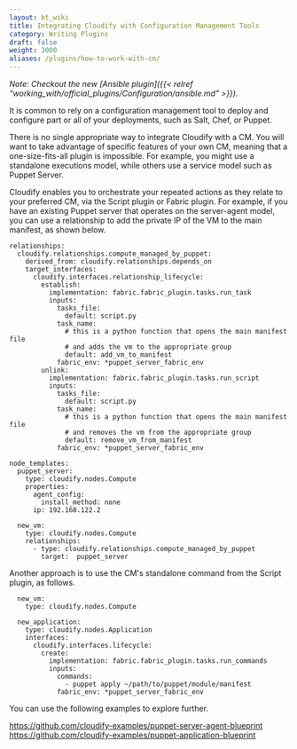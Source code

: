 ```yaml
---
layout: bt_wiki
title: Integrating Cloudify with Configuration Management Tools
category: Writing Plugins
draft: false
weight: 3000
aliases: /plugins/how-to-work-with-cm/
---
```


_Note: Checkout the new [Ansible plugin]({{< relref "working_with/official_plugins/Configuration/ansible.md" >}})._

It is common to rely on a configuration management tool to deploy and configure part or all of your deployments, such as Salt, Chef, or Puppet.

There is no single appropriate way to integrate Cloudify with a CM. You will want to take advantage of specific features of your own CM, meaning that a one-size-fits-all plugin is impossible. For example, you might use a standalone executions model, while others use a service model such as Puppet Server.

Cloudify enables you to orchestrate your repeated actions as they relate to your preferred CM, via the Script plugin or Fabric plugin. For example, if you have an existing Puppet server that operates on the server-agent model, you can use a relationship to add the private IP of the VM to the main manifest, as shown below.

```
relationships:
  cloudify.relationships.compute_managed_by_puppet:
    derived_from: cloudify.relationships.depends_on
    target_interfaces:
      cloudify.interfaces.relationship_lifecycle:
        establish:
          implementation: fabric.fabric_plugin.tasks.run_task
          inputs:
            tasks_file:
              default: script.py
            task_name:
              # this is a python function that opens the main manifest file
              # and adds the vm to the appropriate group
              default: add_vm_to_manifest
            fabric_env: *puppet_server_fabric_env
        unlink:
          implementation: fabric.fabric_plugin.tasks.run_script
          inputs:
            tasks_file:
              default: script.py
            task_name:
              # this is a python function that opens the main manifest file
              # and removes the vm from the appropriate group
              default: remove_vm_from_manifest
            fabric_env: *puppet_server_fabric_env

node_templates:
  puppet_server:
    type: cloudify.nodes.Compute
    properties:
      agent_config:
        install_method: none
      ip: 192.168.122.2

  new_vm:
    type: cloudify.nodes.Compute
    relationships:
      - type: cloudify.relationships.compute_managed_by_puppet
        target:  puppet_server
```

Another approach is to use the CM's standalone command from the Script plugin, as follows.

```
  new_vm:
    type: cloudify.nodes.Compute

  new_application:
    type: cloudify.nodes.Application
    interfaces:
      cloudify.interfaces.lifecycle:
        create:
          implementation: fabric.fabric_plugin.tasks.run_commands
          inputs:
            commands:
              - puppet apply ~/path/to/puppet/module/manifest
	        fabric_env: *puppet_server_fabric_env

```

You can use the following examples to explore further.

https://github.com/cloudify-examples/puppet-server-agent-blueprint<br>
https://github.com/cloudify-examples/puppet-application-blueprint<br>

